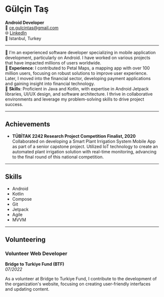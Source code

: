 # Gülçin Taş

**Android Developer**  
📧 ce.gulcintas@gmail.com  
🌐 [LinkedIn](https://www.linkedin.com/in/gulcintas/)  
📍 Istanbul, Turkey  

---

🚀 I'm an experienced software developer specializing in mobile application development, particularly on Android. I have worked on various projects that have impacted millions of users worldwide.  
🚀 **Experience**: I contributed to Petal Maps, a mapping app with over 100 million users, focusing on robust solutions to improve user experience. Later, I moved into the financial sector, developing payment applications and gaining insight into financial technology.  
🚀 **Skills**: Proficient in Java and Kotlin, with expertise in Android Jetpack libraries, UI/UX design, and software architecture. I thrive in collaborative environments and leverage my problem-solving skills to drive project success.

---

## Achievements

- **TÜBİTAK 2242 Research Project Competition Finalist, 2020**  
  Collaborated on developing a Smart Plant Irrigation System Mobile App as part of a senior capstone project. Utilized IoT technology to create an automated plant irrigation solution with real-time monitoring, advancing to the final round of this national competition.

---

## Skills

- Android
- Kotlin
- Compose
- Git
- Jetpack
- Agile
- MVVM

---

## Volunteering

### Volunteer Web Developer  
**Bridge to Turkiye Fund (BTF)**  
*07/2022*  

As a volunteer at Bridge to Turkiye Fund, I contribute to the development of the organization's website, focusing on creating user-friendly interfaces and updating content.
